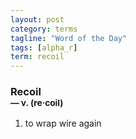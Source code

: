 ```yaml
---
layout: post
category: terms
tagline: "Word of the Day"
tags: [alpha_r]
term: recoil
---
```


<h3>Recoil<br/> <small>&mdash; v. (re<span>&middot;</span>coil)</small></h3>
<p><ol>
<li>to wrap wire again</li>
</ol></p>
